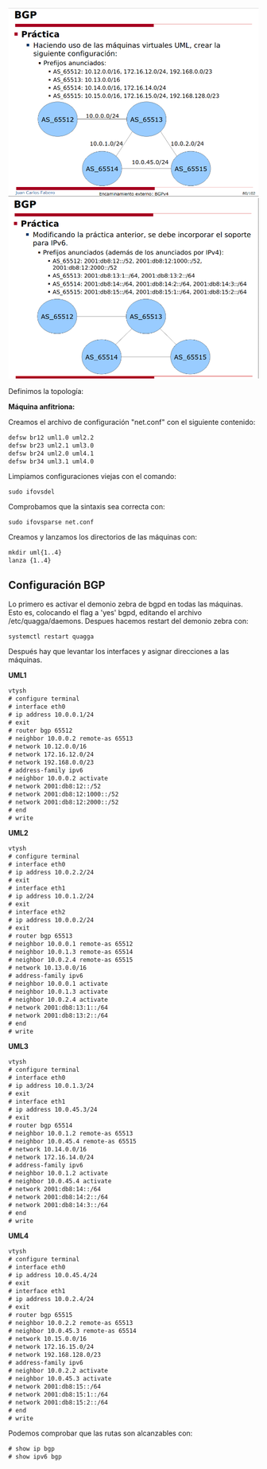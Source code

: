 ![](images/Practica1_1.png)
![](images/Practica1_2.png)

Definimos la topología:

**Máquina anfitriona:**

Creamos el archivo de configuración "net.conf" con el siguiente contenido:
<pre><code>defsw br12 uml1.0 uml2.2
defsw br23 uml2.1 uml3.0
defsw br24 uml2.0 uml4.1
defsw br34 uml3.1 uml4.0</code></pre>

Limpiamos configuraciones viejas con el comando:
<pre><code>sudo ifovsdel</code></pre>

Comprobamos que la sintaxis sea correcta con:
<pre><code>sudo ifovsparse net.conf</code></pre>

Creamos y lanzamos los directorios de las máquinas con:
<pre><code>mkdir uml{1..4}
lanza {1..4}</code></pre>

## **Configuración BGP**

Lo primero es activar el demonio zebra de bgpd en todas las máquinas. Esto es, colocando el flag a 'yes' bgpd, editando el archivo /etc/quagga/daemons. Despues hacemos restart del demonio zebra con:
<pre><code>systemctl restart quagga</code></pre>

Después hay que levantar los interfaces y asignar direcciones a las máquinas.

**UML1**

<pre><code>vtysh
# configure terminal
# interface eth0
# ip address 10.0.0.1/24
# exit
# router bgp 65512
# neighbor 10.0.0.2 remote-as 65513
# network 10.12.0.0/16
# network 172.16.12.0/24
# network 192.168.0.0/23
# address-family ipv6
# neighbor 10.0.0.2 activate
# network 2001:db8:12::/52
# network 2001:db8:12:1000::/52
# network 2001:db8:12:2000::/52
# end
# write</code></pre>


**UML2**

<pre><code>vtysh
# configure terminal
# interface eth0
# ip address 10.0.2.2/24
# exit
# interface eth1
# ip address 10.0.1.2/24
# exit
# interface eth2
# ip address 10.0.0.2/24
# exit
# router bgp 65513
# neighbor 10.0.0.1 remote-as 65512
# neighbor 10.0.1.3 remote-as 65514
# neighbor 10.0.2.4 remote-as 65515
# network 10.13.0.0/16
# address-family ipv6
# neighbor 10.0.0.1 activate
# neighbor 10.0.1.3 activate
# neighbor 10.0.2.4 activate
# network 2001:db8:13:1::/64
# network 2001:db8:13:2::/64
# end
# write</code></pre>


**UML3**

<pre><code>vtysh
# configure terminal
# interface eth0
# ip address 10.0.1.3/24
# exit
# interface eth1
# ip address 10.0.45.3/24
# exit
# router bgp 65514
# neighbor 10.0.1.2 remote-as 65513
# neighbor 10.0.45.4 remote-as 65515
# network 10.14.0.0/16
# network 172.16.14.0/24
# address-family ipv6
# neighbor 10.0.1.2 activate
# neighbor 10.0.45.4 activate
# network 2001:db8:14::/64
# network 2001:db8:14:2::/64
# network 2001:db8:14:3::/64
# end
# write</code></pre>


**UML4**

<pre><code>vtysh
# configure terminal
# interface eth0
# ip address 10.0.45.4/24
# exit
# interface eth1
# ip address 10.0.2.4/24
# exit
# router bgp 65515
# neighbor 10.0.2.2 remote-as 65513
# neighbor 10.0.45.3 remote-as 65514
# network 10.15.0.0/16
# network 172.16.15.0/24
# network 192.168.128.0/23
# address-family ipv6
# neighbor 10.0.2.2 activate
# neighbor 10.0.45.3 activate
# network 2001:db8:15::/64
# network 2001:db8:15:1::/64
# network 2001:db8:15:2::/64
# end
# write</code></pre>

Podemos comprobar que las rutas son alcanzables con:
<pre><code># show ip bgp
# show ipv6 bgp</code></pre>
